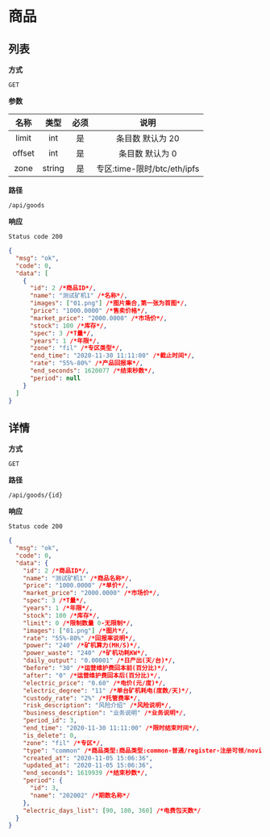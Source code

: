 # 商品

## 列表

**方式**

`GET`

**参数**

|  名称  |  类型  | 必须 |            说明             |
| :----: | :----: | :--: | :-------------------------: |
| limit  |  int   |  是  |      条目数 默认为 20       |
| offset |  int   |  是  |       条目数 默认为 0       |
|  zone  | string |  是  | 专区:time-限时/btc/eth/ipfs |

**路径**

`/api/goods`

**响应**

`Status code 200`

```json
{
  "msg": "ok",
  "code": 0,
  "data": [
    {
      "id": 2 /*商品ID*/,
      "name": "测试矿机1" /*名称*/,
      "images": ["01.png"] /*图片集合,第一张为首图*/,
      "price": "1000.0000" /*售卖价格*/,
      "market_price": "2000.0000" /*市场价*/,
      "stock": 100 /*库存*/,
      "spec": 3 /*T量*/,
      "years": 1 /*年限*/,
      "zone": "fil" /*专区类型*/,
      "end_time": "2020-11-30 11:11:00" /*截止时间*/,
      "rate": "55%-80%" /*产品回报率*/,
      "end_seconds": 1620077 /*结束秒数*/,
      "period": null
    }
  ]
}
```

## 详情

**方式**

`GET`

**路径**

`/api/goods/{id}`

**响应**

`Status code 200`

```json
{
  "msg": "ok",
  "code": 0,
  "data": {
    "id": 2 /*商品ID*/,
    "name": "测试矿机1" /*商品名称*/,
    "price": "1000.0000" /*单价*/,
    "market_price": "2000.0000" /*市场价*/,
    "spec": 3 /*T量*/,
    "years": 1 /*年限*/,
    "stock": 100 /*库存*/,
    "limit": 0 /*限制数量 0-无限制*/,
    "images": ["01.png"] /*图片*/,
    "rate": "55%-80%" /*回报率说明*/,
    "power": "240" /*矿机算力(MH/S)*/,
    "power_waste": "240" /*矿机功耗KW*/,
    "daily_output": "0.00001" /*日产出(天/台)*/,
    "before": "30" /*运营维护费回本前(百分比)*/,
    "after": "0" /*运营维护费回本后(百分比)*/,
    "electric_price": "0.60" /*电价(元/度)*/,
    "electric_degree": "11" /*单台矿机耗电(度数/天)*/,
    "custody_rate": "2%" /*托管费率*/,
    "risk_description": "风险介绍" /*风险说明*/,
    "business_description": "业务说明" /*业务说明*/,
    "period_id": 3,
    "end_time": "2020-11-30 11:11:00" /*限时结束时间*/,
    "is_delete": 0,
    "zone": "fil" /*专区*/,
    "type": "common" /*商品类型:商品类型:common-普通/register-注册可领/novice-新手特供*/,
    "created_at": "2020-11-05 15:06:36",
    "updated_at": "2020-11-05 15:06:36",
    "end_seconds": 1619939 /*结束秒数*/,
    "period": {
      "id": 3,
      "name": "202002" /*期数名称*/
    },
    "electric_days_list": [90, 180, 360] /*电费包天数*/
  }
}
```

